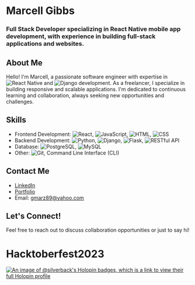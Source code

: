 # Marcell Gibbs
### Full Stack Developer specializing in React Native mobile app development, with experience in building full-stack applications and websites.

## About Me
Hello! I'm Marcell, a passionate software engineer with expertise in ![React Native](https://img.shields.io/badge/React_Native-61DAFB?style=for-the-badge&logo=react&logoColor=white) and ![Django](https://img.shields.io/badge/Django-092E20?style=for-the-badge&logo=django&logoColor=white) development. As a freelancer, I specialize in building responsive and scalable applications. I'm dedicated to continuous learning and collaboration, always seeking new opportunities and challenges.

## Skills
- Frontend Development: ![React](https://img.shields.io/badge/React-61DAFB?style=for-the-badge&logo=react&logoColor=white), ![JavaScript](https://img.shields.io/badge/JavaScript-F7DF1E?style=for-the-badge&logo=javascript&logoColor=black), ![HTML](https://img.shields.io/badge/HTML5-E34F26?style=for-the-badge&logo=html5&logoColor=white), ![CSS](https://img.shields.io/badge/CSS3-1572B6?style=for-the-badge&logo=css3&logoColor=white)
- Backend Development: ![Python](https://img.shields.io/badge/Python-3776AB?style=for-the-badge&logo=python&logoColor=white), ![Django](https://img.shields.io/badge/Django-092E20?style=for-the-badge&logo=django&logoColor=white), ![Flask](https://img.shields.io/badge/Flask-000000?style=for-the-badge&logo=flask&logoColor=white), ![RESTful API](https://img.shields.io/badge/RESTful_API-000000?style=for-the-badge&logo=rest&logoColor=white)
- Database: ![PostgreSQL](https://img.shields.io/badge/PostgreSQL-336791?style=for-the-badge&logo=postgresql&logoColor=white), ![MySQL](https://img.shields.io/badge/MySQL-4479A1?style=for-the-badge&logo=mysql&logoColor=white)
- Other: ![Git](https://img.shields.io/badge/Git-F05032?style=for-the-badge&logo=git&logoColor=white), Command Line Interface (CLI)

## Contact Me
- [LinkedIn](https://www.linkedin.com/in/marcellgibbs/)
- [Portfolio](https://www.marcellgibbs.me/)
- Email: gmarz89@yahoo.com

## Let's Connect!
Feel free to reach out to discuss collaboration opportunities or just to say hi!

# Hacktoberfest2023
[![An image of @silverback's Holopin badges, which is a link to view their full Holopin profile](https://holopin.me/silverback)](https://holopin.io/@silverback)

<!--
**0silverback0/0silverback0** is a ✨ _special_ ✨ repository because its `README.md` (this file) appears on your GitHub profile.

Here are some ideas to get you started:

- 🔭 I’m currently working on ...
- 🌱 I’m currently learning ...
- 👯 I’m looking to collaborate on ...
- 🤔 I’m looking for help with ...
- 💬 Ask me about ...
- 📫 How to reach me: ...
- 😄 Pronouns: ...
- ⚡ Fun fact: ...
-->
